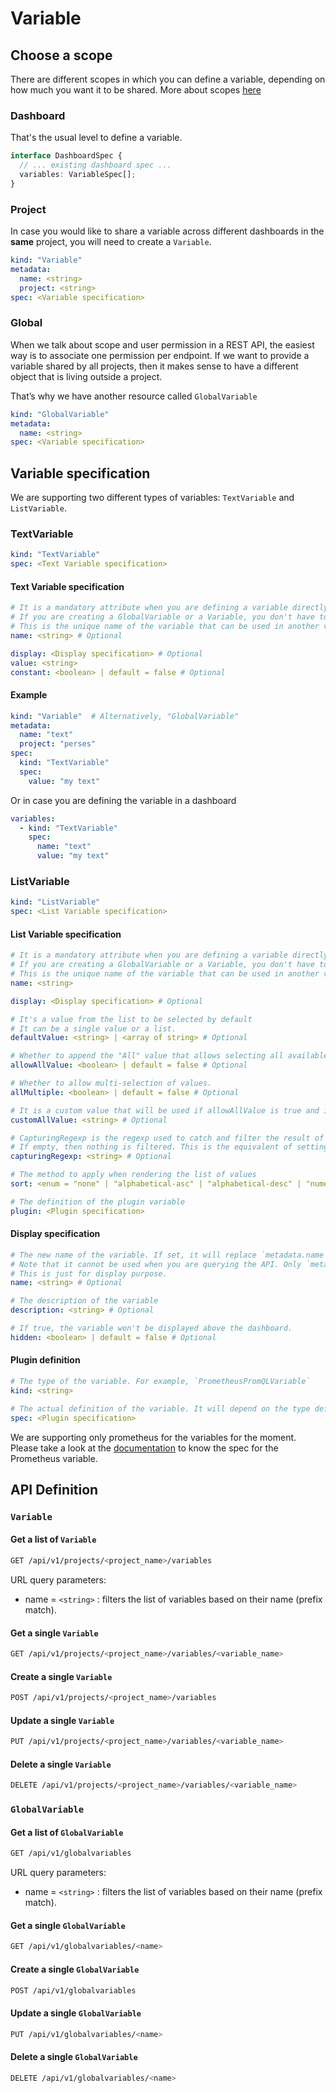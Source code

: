 # Variable

## Choose a scope

There are different scopes in which you can define a variable, depending on how much you want it to be shared. More about scopes [here](../concepts/datasource-variable-scopes.md)

### Dashboard

That's the usual level to define a variable.

```typescript
interface DashboardSpec {
  // ... existing dashboard spec ...
  variables: VariableSpec[];
}
```

### Project

In case you would like to share a variable across different dashboards in the **same** project, you will need to
create a `Variable`.

```yaml
kind: "Variable"
metadata:
  name: <string>
  project: <string>
spec: <Variable specification>
```

### Global

When we talk about scope and user permission in a REST API, the easiest way is to associate one permission per endpoint.
If we want to provide a variable shared by all projects, then it makes sense to have a different object that is
living outside a project.

That’s why we have another resource called `GlobalVariable`

```yaml
kind: "GlobalVariable"
metadata:
  name: <string>
spec: <Variable specification>
```

## Variable specification

We are supporting two different types of variables: `TextVariable` and `ListVariable`.

### TextVariable

```yaml
kind: "TextVariable"
spec: <Text Variable specification>
```

#### Text Variable specification

```yaml
# It is a mandatory attribute when you are defining a variable directly in a dashboard.
# If you are creating a GlobalVariable or a Variable, you don't have to use this attribute as it is replaced by metadata.name.
# This is the unique name of the variable that can be used in another variable or in the different dashboard to use
name: <string> # Optional

display: <Display specification> # Optional
value: <string>
constant: <boolean> | default = false # Optional
```

#### Example

```yaml
kind: "Variable"  # Alternatively, "GlobalVariable"
metadata:
  name: "text"
  project: "perses"
spec:
  kind: "TextVariable"
  spec:
    value: "my text"
```

Or in case you are defining the variable in a dashboard

```yaml
variables:
  - kind: "TextVariable"
    spec:
      name: "text"
      value: "my text"
```

### ListVariable

```yaml
kind: "ListVariable"
spec: <List Variable specification>
```

#### List Variable specification

```yaml
# It is a mandatory attribute when you are defining a variable directly in a dashboard.
# If you are creating a GlobalVariable or a Variable, you don't have to use this attribute as it is replaced by metadata.name.
# This is the unique name of the variable that can be used in another variable or in the different dashboard to use
name: <string>

display: <Display specification> # Optional

# It's a value from the list to be selected by default
# It can be a single value or a list.
defaultValue: <string> | <array of string> # Optional

# Whether to append the "All" value that allows selecting all available values at once.
allowAllValue: <boolean> | default = false # Optional

# Whether to allow multi-selection of values.
allMultiple: <boolean> | default = false # Optional

# It is a custom value that will be used if allowAllValue is true and if then `all` is selected
customAllValue: <string> # Optional

# CapturingRegexp is the regexp used to catch and filter the result of the query.
# If empty, then nothing is filtered. This is the equivalent of setting capturingRegexp with (.*)
capturingRegexp: <string> # Optional

# The method to apply when rendering the list of values
sort: <enum = "none" | "alphabetical-asc" | "alphabetical-desc" | "numerical-asc" | "numerical-desc" | "alphabetical-ci-asc" | "alphabetical-ci-desc"> | default = "none" # Optional

# The definition of the plugin variable
plugin: <Plugin specification>
```

#### Display specification

```yaml
# The new name of the variable. If set, it will replace `metadata.name` in the variable title in the UI.
# Note that it cannot be used when you are querying the API. Only `metadata.name` can be used to reference the variable.
# This is just for display purpose.
name: <string> # Optional

# The description of the variable
description: <string> # Optional

# If true, the variable won't be displayed above the dashboard.
hidden: <boolean> | default = false # Optional
```

#### Plugin definition

```yaml
# The type of the variable. For example, `PrometheusPromQLVariable`
kind: <string>

# The actual definition of the variable. It will depend on the type defined in the previous field `kind`
spec: <Plugin specification>
```

We are supporting only prometheus for the variables for the moment.
Please take a look at the [documentation](../plugins/prometheus.md#variable) to know the spec for the Prometheus variable.

## API Definition

### `Variable`

#### Get a list of `Variable`

```bash
GET /api/v1/projects/<project_name>/variables
```

URL query parameters:

- name = `<string>` : filters the list of variables based on their name (prefix match).

#### Get a single `Variable`

```bash
GET /api/v1/projects/<project_name>/variables/<variable_name>
```

#### Create a single `Variable`

```bash
POST /api/v1/projects/<project_name>/variables
```

#### Update a single `Variable`

```bash
PUT /api/v1/projects/<project_name>/variables/<variable_name>
```

#### Delete a single `Variable`

```bash
DELETE /api/v1/projects/<project_name>/variables/<variable_name>
```

### `GlobalVariable`

#### Get a list of `GlobalVariable`

```bash
GET /api/v1/globalvariables
```

URL query parameters:

- name = `<string>` : filters the list of variables based on their name (prefix match).

#### Get a single `GlobalVariable`

```bash
GET /api/v1/globalvariables/<name>
```

#### Create a single `GlobalVariable`

```bash
POST /api/v1/globalvariables
```

#### Update a single `GlobalVariable`

```bash
PUT /api/v1/globalvariables/<name>
```

#### Delete a single `GlobalVariable`

```bash
DELETE /api/v1/globalvariables/<name>
```
